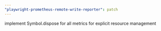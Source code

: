 ```yaml
---
"playwright-prometheus-remote-write-reporter": patch
---
```


implement Symbol.dispose for all metrics for explicit resource management
